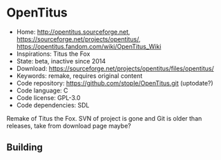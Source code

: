 # OpenTitus

- Home: http://opentitus.sourceforge.net, https://sourceforge.net/projects/opentitus/, https://opentitus.fandom.com/wiki/OpenTitus_Wiki
- Inspirations: Titus the Fox
- State: beta, inactive since 2014
- Download: https://sourceforge.net/projects/opentitus/files/opentitus/
- Keywords: remake, requires original content
- Code repository: https://github.com/stople/OpenTitus.git (uptodate?)
- Code language: C
- Code license: GPL-3.0
- Code dependencies: SDL

Remake of Titus the Fox.
SVN of project is gone and Git is older than releases, take from download page maybe?

## Building
